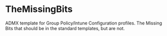 # TheMissingBits
ADMX template for Group Policy/Intune Configuration profiles. The Missing Bits that should be in the standard templates, but are not.
